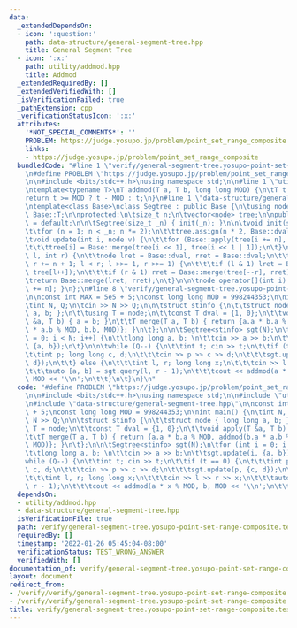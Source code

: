```yaml
---
data:
  _extendedDependsOn:
  - icon: ':question:'
    path: data-structure/general-segment-tree.hpp
    title: General Segment Tree
  - icon: ':x:'
    path: utility/addmod.hpp
    title: Addmod
  _extendedRequiredBy: []
  _extendedVerifiedWith: []
  _isVerificationFailed: true
  _pathExtension: cpp
  _verificationStatusIcon: ':x:'
  attributes:
    '*NOT_SPECIAL_COMMENTS*': ''
    PROBLEM: https://judge.yosupo.jp/problem/point_set_range_composite
    links:
    - https://judge.yosupo.jp/problem/point_set_range_composite
  bundledCode: "#line 1 \"verify/general-segment-tree.yosupo-point-set-range-composite.test.cpp\"\
    \n#define PROBLEM \"https://judge.yosupo.jp/problem/point_set_range_composite\"\
    \n\n#include <bits/stdc++.h>\nusing namespace std;\n\n#line 1 \"utility/addmod.hpp\"\
    \ntemplate<typename T>\nT addmod(T a, T b, long long MOD) {\n\tT t = a + b;\n\t\
    return t >= MOD ? t - MOD : t;\n}\n#line 1 \"data-structure/general-segment-tree.hpp\"\
    \ntemplate<class Base>\nclass Segtree : public Base {\n\tusing node = typename\
    \ Base::T;\n\nprotected:\n\tsize_t n;\n\tvector<node> tree;\n\npublic:\n\tSegtree()\
    \ = default;\n\n\tSegtree(size_t _n) { init(_n); }\n\n\tvoid init(size_t _n) {\n\
    \t\tfor (n = 1; n < _n; n *= 2);\n\t\ttree.assign(n * 2, Base::dval);\n\t}\n\n\
    \tvoid update(int i, node v) {\n\t\tfor (Base::apply(tree[i += n], v); i >>= 1;)\n\
    \t\t\ttree[i] = Base::merge(tree[i << 1], tree[i << 1 | 1]);\n\t}\n\n\tnode query(int\
    \ l, int r) {\n\t\tnode lret = Base::dval, rret = Base::dval;\n\t\tfor (l += n,\
    \ r += n + 1; l < r; l >>= 1, r >>= 1) {\n\t\t\tif (l & 1) lret = Base::merge(lret,\
    \ tree[l++]);\n\t\t\tif (r & 1) rret = Base::merge(tree[--r], rret);\n\t\t}\n\t\
    \treturn Base::merge(lret, rret);\n\t}\n\n\tnode operator[](int i) { return tree[i\
    \ += n]; }\n};\n#line 8 \"verify/general-segment-tree.yosupo-point-set-range-composite.test.cpp\"\
    \n\nconst int MAX = 5e5 + 5;\nconst long long MOD = 998244353;\n\nint main() {\n\
    \tint N, Q;\n\tcin >> N >> Q;\n\n\tstruct stinfo {\n\t\tstruct node { long long\
    \ a, b; };\n\t\tusing T = node;\n\t\tconst T dval = {1, 0};\n\t\tvoid apply(T\
    \ &a, T b) { a = b; }\n\t\tT merge(T a, T b) { return {a.a * b.a % MOD, addmod(b.a\
    \ * a.b % MOD, b.b, MOD)}; }\n\t};\n\n\tSegtree<stinfo> sgt(N);\n\tfor (int i\
    \ = 0; i < N; i++) {\n\t\tlong long a, b; \n\t\tcin >> a >> b;\n\t\tsgt.update(i,\
    \ {a, b});\n\t}\n\n\twhile (Q--) {\n\t\tint t; cin >> t;\n\t\tif (t == 0) {\n\t\
    \t\tint p; long long c, d;\n\t\t\tcin >> p >> c >> d;\n\t\t\tsgt.update(p, {c,\
    \ d});\n\t\t} else {\n\t\t\tint l, r; long long x;\n\t\t\tcin >> l >> r >> x;\n\
    \t\t\tauto [a, b] = sgt.query(l, r - 1);\n\t\t\tcout << addmod(a * x % MOD, b,\
    \ MOD << '\\n';\n\t\t}\n\t}\n}\n"
  code: "#define PROBLEM \"https://judge.yosupo.jp/problem/point_set_range_composite\"\
    \n\n#include <bits/stdc++.h>\nusing namespace std;\n\n#include \"utility/addmod.hpp\"\
    \n#include \"data-structure/general-segment-tree.hpp\"\n\nconst int MAX = 5e5\
    \ + 5;\nconst long long MOD = 998244353;\n\nint main() {\n\tint N, Q;\n\tcin >>\
    \ N >> Q;\n\n\tstruct stinfo {\n\t\tstruct node { long long a, b; };\n\t\tusing\
    \ T = node;\n\t\tconst T dval = {1, 0};\n\t\tvoid apply(T &a, T b) { a = b; }\n\
    \t\tT merge(T a, T b) { return {a.a * b.a % MOD, addmod(b.a * a.b % MOD, b.b,\
    \ MOD)}; }\n\t};\n\n\tSegtree<stinfo> sgt(N);\n\tfor (int i = 0; i < N; i++) {\n\
    \t\tlong long a, b; \n\t\tcin >> a >> b;\n\t\tsgt.update(i, {a, b});\n\t}\n\n\t\
    while (Q--) {\n\t\tint t; cin >> t;\n\t\tif (t == 0) {\n\t\t\tint p; long long\
    \ c, d;\n\t\t\tcin >> p >> c >> d;\n\t\t\tsgt.update(p, {c, d});\n\t\t} else {\n\
    \t\t\tint l, r; long long x;\n\t\t\tcin >> l >> r >> x;\n\t\t\tauto [a, b] = sgt.query(l,\
    \ r - 1);\n\t\t\tcout << addmod(a * x % MOD, b, MOD << '\\n';\n\t\t}\n\t}\n}"
  dependsOn:
  - utility/addmod.hpp
  - data-structure/general-segment-tree.hpp
  isVerificationFile: true
  path: verify/general-segment-tree.yosupo-point-set-range-composite.test.cpp
  requiredBy: []
  timestamp: '2022-01-26 05:45:04-08:00'
  verificationStatus: TEST_WRONG_ANSWER
  verifiedWith: []
documentation_of: verify/general-segment-tree.yosupo-point-set-range-composite.test.cpp
layout: document
redirect_from:
- /verify/verify/general-segment-tree.yosupo-point-set-range-composite.test.cpp
- /verify/verify/general-segment-tree.yosupo-point-set-range-composite.test.cpp.html
title: verify/general-segment-tree.yosupo-point-set-range-composite.test.cpp
---
```


